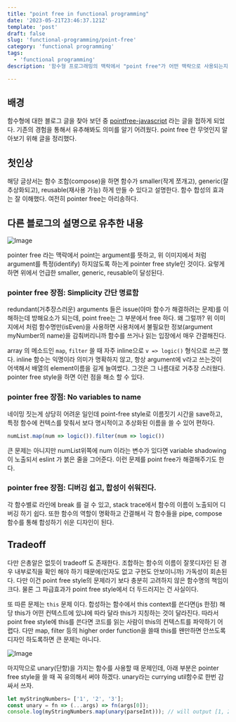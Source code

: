 ```yaml
---
title: "point free in functional programming"
date: '2023-05-21T23:46:37.121Z'
template: 'post'
draft: false
slug: 'functional-programming/point-free'
category: 'functional programming'
tags:
  - 'functional programming'
description: '함수형 프로그래밍의 맥락에서 "point free"가 어떤 맥락으로 사용되는지 알아본다.'

---
```


## 배경

함수형에 대한 블로그 글을 찾아 보던 중 [pointfree-javascript](https://lucasmreis.github.io/blog/pointfree-javascript/) 라는 글을 접하게 되었다.
기존의 경험을 통해서 유추해봐도 의미를 알기 어려웠다. point free 란 무엇인지 알아보기 위해 글을 정리했다.

## 첫인상
해당 글상서는 함수 조합(compose)을 하면 함수가 smaller(작게 쪼개고), generic(잘 추상화되고), reusable(재사용 가능) 하게 만들 수 있다고 설명한다. 함수 합성의 효과는 잘 이해했다. 여전히 pointer free는 아리송하다.

## 다른 블로그의 설명으로 유추한 내용

![Image](https://pbs.twimg.com/media/FQ_i1mTaIAA12Uz?format=png&name=900x900)

pointer free 라는 맥락에서 point는 argument를 뜻하고, 위 이미지에서 처럼 argument를 특정(identify) 하지않도록 하는게 pointer free style인 것이다. 요렇게 하면 위에서 언급한 smaller, generic, reusable이 달성된다.

### pointer free 장점: Simplicity 간단 명료함 

redundant(거추장스러운) arguments 들은 issue(아마 함수가 해결하려는 문제)를 이해하는데 방해요소가 되는데, point free는 그 부분에서 free 하다. 왜 그럴까? 위 이미지에서 처럼 함수명만(isEven)을 사용하면 사용처에서 불필요한 정보(argument myNumber의 name)을 감춰버리니까 함수를 쓰거나 읽는 입장에서 매우 간결해진다.

array 의 메소드인 `map`, `filter` 쓸 때 자주 inline으로 `v => logic()` 형식으로 쓰곤 했다. inline 함수는 익명이라 의미가 명확하지 않고, 항상 argument에 v라고 쓰는것이 어색해서 배열의 element이름을 길게 늘여썼다. 그것은 그 나름대로 거추장 스러웠다. pointer free style을 하면 이런 점을 해소 할 수 있다. 

### pointer free 장점: No variables to name 

네이밍 짓는게 상당히 어려운 일인데 point-free style로 이름짓기 시간을 save하고, 특정 함수에 컨텍스를 맞춰서 보다 명시적이고 추상화된 이름을 쓸 수 있어 편하다.

```js
numList.map(num => logic()).filter(num => logic())
```

큰 문제는 아니지만 numList위쪽에 num 이라는 변수가 있다면 variable shadowing 이 노출되서 eslint 가 붉은 줄을 그어준다.  이런 문제를 point free가 해결해주기도 한다.

### pointer free 장점: 디버깅 쉽고, 합성이 쉬워진다.

각 함수별로 라인에 break 를 걸 수 있고, stack trace에서 함수의 이름이 노출되어 디버깅 하기 쉽다. 또한 함수의 역할이 명확하고 간결해서 각 함수들을   pipe, compose 함수를 통해 합성하기 쉬운 디자인이 된다. 

## Tradeoff

다만 은총알은 없듯이 tradeoff 도 존재한다.  조합하는 함수의 이름이 잘못디자인 된 경우 내부로직을 확인 해야 하기 때문에(인자도 없고 구현도 안보이니까) 가독성이  회손된다. 다만 이건 point free style의 문제라기 보다 충분히 고려하지 않은 함수명의 책임이 크다. 물론 그 파급효과가 point free style에서 더 두드러지는 건 사실이다. 

또 따른 문제는 `this`  문제 이다. 합성하는 함수에서 this context를 쓴다면(js 한정) 해당 this가 어떤 컨텍스트에 있냐에 따라 달라 this가 지칭하는 것이 달라진다. 따라서  point free style에 this를 쓴다면 코드를 읽는 사람이 this의 컨텍스트를  파악하기 어렵다. 다만 map, filter 등의 higher order function을 쓸때 this를 왠만하면 안쓰도록 디자인 하도록하면 큰 문제는 아니다. 

![Image](https://pbs.twimg.com/media/FQ_ulrbacAAjv-d?format=png&name=900x900)

마지막으로 unary(단항)을 가지는 함수를 사용할 때 문제인데, 아래 부분은 pointer free style을 쓸 때 꼭 유의해서 써야 하겠다. unary라는 currying util함수로 한번 감싸서 쓰자. 

```js
let myStringNumbers= ['1', '2', '3'];
const unary = fn => (...args) => fn(args[0]);
console.log(myStringNumbers.map(unary(parseInt))); // will output [1, 2, 3]
```



